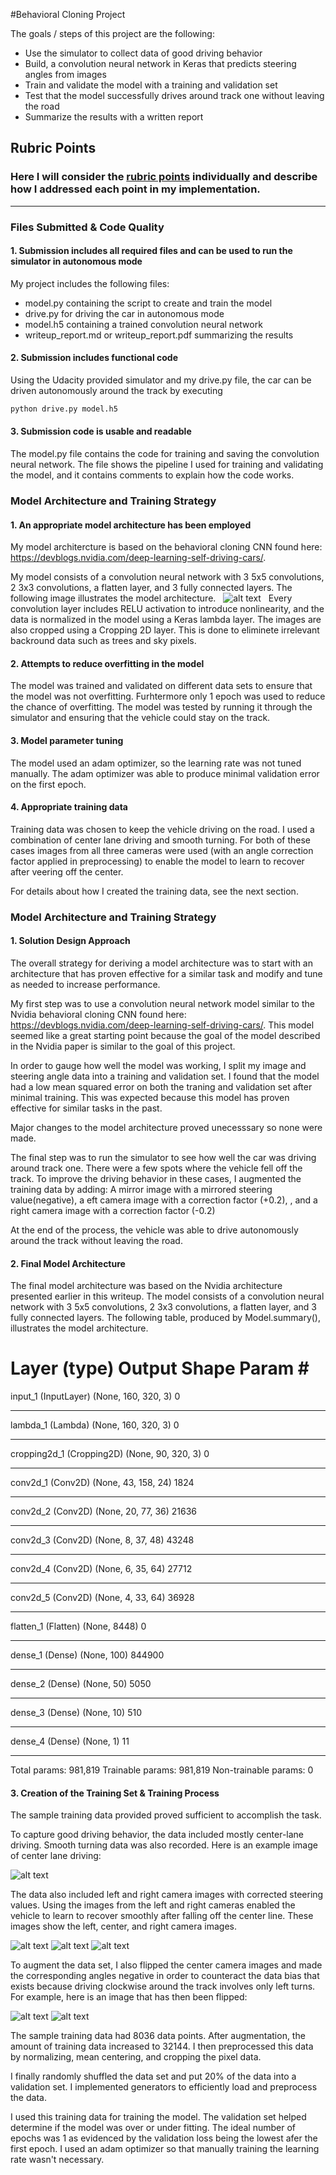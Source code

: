 
#Behavioral Cloning Project

The goals / steps of this project are the following:
* Use the simulator to collect data of good driving behavior
* Build, a convolution neural network in Keras that predicts steering angles from images
* Train and validate the model with a training and validation set
* Test that the model successfully drives around track one without leaving the road
* Summarize the results with a written report


[//]: # (Image References)

[image1]: ./examples/cnn_architecture.png "CNN Architecture"
[image2]: ./examples/center_lane_driving.png "Center lane driving"
[image3]: ./examples/left_camera.png "Left Camera"
[image4]: ./examples/center_camera.png "Center Camera"
[image5]: ./examples/right_camera.png "Right Camera"
[image6]: ./examples/normal.png "Normal Image"
[image7]: ./examples/flipped.png "Flipped Image"

## Rubric Points
### Here I will consider the [rubric points](https://review.udacity.com/#!/rubrics/432/view) individually and describe how I addressed each point in my implementation.  

---
### Files Submitted & Code Quality

#### 1. Submission includes all required files and can be used to run the simulator in autonomous mode

My project includes the following files:
* model.py containing the script to create and train the model
* drive.py for driving the car in autonomous mode
* model.h5 containing a trained convolution neural network 
* writeup_report.md or writeup_report.pdf summarizing the results

#### 2. Submission includes functional code
Using the Udacity provided simulator and my drive.py file, the car can be driven autonomously around the track by executing 
```sh
python drive.py model.h5
```

#### 3. Submission code is usable and readable

The model.py file contains the code for training and saving the convolution neural network. The file shows the pipeline I used for training and validating the model, and it contains comments to explain how the code works.

### Model Architecture and Training Strategy

#### 1. An appropriate model architecture has been employed
My model architercture is based on the behavioral cloning CNN found here: https://devblogs.nvidia.com/deep-learning-self-driving-cars/.

My model consists of a convolution neural network with 3 5x5 convolutions, 2 3x3 convolutions, a flatten layer, and 3 fully connected layers.
The following image illustrates the model architecture. 
&nbsp;
![alt text][image1]
&nbsp;
Every convolution layer includes RELU activation to introduce nonlinearity, and the data is normalized in the model using a Keras lambda layer. The images are also cropped using a Cropping 2D layer. This is done to eliminete irrelevant backround data such as trees and sky pixels.



#### 2. Attempts to reduce overfitting in the model


The model was trained and validated on different data sets to ensure that the model was not overfitting. Furhtermore only 1 epoch was used to reduce the chance of overfitting. The model was tested by running it through the simulator and ensuring that the vehicle could stay on the track.

#### 3. Model parameter tuning

The model used an adam optimizer, so the learning rate was not tuned manually. The adam optimizer was able to produce minimal validation error on the first epoch. 

#### 4. Appropriate training data

Training data was chosen to keep the vehicle driving on the road. I used a combination of center lane driving and  smooth turning. For both of these cases images from all three cameras were used (with an angle correction factor applied in preprocessing) to enable the model to learn to recover after veering off the center. 

For details about how I created the training data, see the next section. 

### Model Architecture and Training Strategy

#### 1. Solution Design Approach

The overall strategy for deriving a model architecture was to start with an architecture that has proven effective for a similar task and modify and tune as needed to increase performance. 

My first step was to use a convolution neural network model similar to the Nvidia behavioral cloning CNN found here: https://devblogs.nvidia.com/deep-learning-self-driving-cars/. This model seemed like a great starting point because the goal of the model described in the Nvidia paper is similar to the goal of this project.

In order to gauge how well the model was working, I split my image and steering angle data into a training and validation set. I found that the model had a low mean squared error on both the traning and validation set after minimal training. This was expected because this model has proven effective for similar tasks in the past.

Major changes to the model architecture proved unecesssary so none were made.

The final step was to run the simulator to see how well the car was driving around track one. There were a few spots where the vehicle fell off the track. To improve the driving behavior in these cases, I augmented the training data by adding: A mirror image with a mirrored steering value(negative),
a eft camera image with a correction factor (+0.2),
, and a right camera image with a correction factor (-0.2)

At the end of the process, the vehicle was able to drive autonomously around the track without leaving the road.

#### 2. Final Model Architecture

The final model architecture was based on the Nvidia architecture presented earlier in this writeup. 
The model consists of a convolution neural network with 3 5x5 convolutions, 2 3x3 convolutions, a flatten layer, and 3 fully connected layers.
The following table, produced by Model.summary(), illustrates the model architecture. 

Layer (type)                 Output Shape              Param #   
=================================================================
input_1 (InputLayer)         (None, 160, 320, 3)       0         
_________________________________________________________________
lambda_1 (Lambda)            (None, 160, 320, 3)       0         
_________________________________________________________________
cropping2d_1 (Cropping2D)    (None, 90, 320, 3)        0         
_________________________________________________________________
conv2d_1 (Conv2D)            (None, 43, 158, 24)       1824      
_________________________________________________________________
conv2d_2 (Conv2D)            (None, 20, 77, 36)        21636     
_________________________________________________________________
conv2d_3 (Conv2D)            (None, 8, 37, 48)         43248     
_________________________________________________________________
conv2d_4 (Conv2D)            (None, 6, 35, 64)         27712     
_________________________________________________________________
conv2d_5 (Conv2D)            (None, 4, 33, 64)         36928     
_________________________________________________________________
flatten_1 (Flatten)          (None, 8448)              0         
_________________________________________________________________
dense_1 (Dense)              (None, 100)               844900    
_________________________________________________________________
dense_2 (Dense)              (None, 50)                5050      
_________________________________________________________________
dense_3 (Dense)              (None, 10)                510       
_________________________________________________________________
dense_4 (Dense)              (None, 1)                 11      
_________________________________________________________________

Total params: 981,819
Trainable params: 981,819
Non-trainable params: 0


#### 3. Creation of the Training Set & Training Process

The sample training data provided proved sufficient to accomplish the task. 

To capture good driving behavior, the data included mostly center-lane driving. Smooth turning data was also recorded. Here is an example image of center lane driving:

![alt text][image2]

The data also included left and right camera images with corrected steering values. Using the images from the left and right cameras enabled the vehicle to learn to recover smoothly after falling off the center line. These images show the left, center, and right camera images.

![alt text][image3]
![alt text][image4]
![alt text][image5]


To augment the data set, I also flipped the center camera images and made the corresponding angles negative in order to counteract the data bias that exists because driving clockwise around the track involves only left turns. For example, here is an image that has then been flipped:

![alt text][image6]
![alt text][image7]


The sample training data had 8036 data points. After augmentation, the amount of training data increased to 32144. I then preprocessed this data by normalizing, mean centering, and cropping the pixel data.


I finally randomly shuffled the data set and put 20% of the data into a validation set. I implemented generators to efficiently load and preprocess the data.

I used this training data for training the model. The validation set helped determine if the model was over or under fitting. The ideal number of epochs was 1 as evidenced by the validation loss being the lowest afer the first epoch. I used an adam optimizer so that manually training the learning rate wasn't necessary. 
